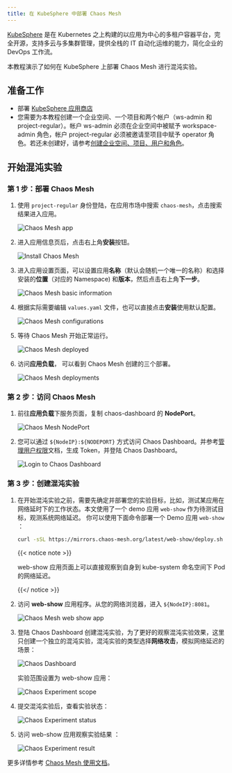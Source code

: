 ```yaml
---
title: 在 KubeSphere 中部署 Chaos Mesh
---
```


[KubeSphere](https://github.com/kubesphere/kubesphere) 是在 Kubernetes 之上构建的以应用为中心的多租户容器平台，完全开源，支持多云与多集群管理，提供全栈的 IT 自动化运维的能力，简化企业的 DevOps 工作流。

本教程演示了如何在 KubeSphere 上部署 Chaos Mesh 进行混沌实验。

## **准备工作**

* 部署 [KubeSphere 应用商店](https://kubesphere.io/zh/docs/pluggable-components/app-store/)
* 您需要为本教程创建一个企业空间、一个项目和两个帐户（ws-admin 和 project-regular）。帐户 ws-admin 必须在企业空间中被赋予 workspace-admin 角色，帐户 project-regular 必须被邀请至项目中赋予 operator 角色。若还未创建好，请参考[创建企业空间、项目、用户和角色](https://kubesphere.io/zh/docs/quick-start/create-workspace-and-project/)。

## **开始混沌实验**

### 第 1 步：部署 Chaos Mesh 

1. 使用 `project-regular` 身份登陆，在应用市场中搜索 `chaos-mesh`，点击搜索结果进入应用。 

    ![Chaos Mesh app](img/deploy-chaos-mesh/chaos-mesh-app.png)
  

2. 进入应用信息页后，点击右上角**安装**按钮。

    ![Install Chaos Mesh](img/deploy-chaos-mesh/install-chaos-mesh.png)

3. 进入应用设置页面，可以设置应用**名称**（默认会随机一个唯一的名称）和选择安装的**位置**（对应的 Namespace) 和**版本**，然后点击右上角**下一步**。

    ![Chaos Mesh basic information](img/deploy-chaos-mesh/chaos-mesh-basic-info.png)

4. 根据实际需要编辑 `values.yaml` 文件，也可以直接点击**安装**使用默认配置。

    ![Chaos Mesh configurations](img/deploy-chaos-mesh/chaos-mesh-config.png)

5. 等待 Chaos Mesh 开始正常运行。

    ![Chaos Mesh deployed](img/deploy-chaos-mesh/chaos-mesh-deployed.png)

6. 访问**应用负载**， 可以看到 Chaos Mesh 创建的三个部署。

    ![Chaos Mesh deployments](img/deploy-chaos-mesh/chaos-mesh-deployments.png)

### 第 2 步：访问 Chaos Mesh

1. 前往**应用负载**下服务页面，复制 chaos-dashboard 的 **NodePort**。

    ![Chaos Mesh NodePort](img/deploy-chaos-mesh/chaos-mesh-nodeport.png)

2. 您可以通过 `${NodeIP}:${NODEPORT}` 方式访问 Chaos Dashboard。并参考[管理用户权限](https://chaos-mesh.org/zh/docs/manage-user-permissions/)文档，生成 Token，并登陆 Chaos Dashboard。

    ![Login to Chaos Dashboard](img/deploy-chaos-mesh/login-to-dashboard.png)

### 第 3 步：创建混沌实验

1. 在开始混沌实验之前，需要先确定并部署您的实验目标，比如，测试某应用在网络延时下的工作状态。本文使用了一个 demo 应用 `web-show` 作为待测试目标，观测系统网络延迟。 你可以使用下面命令部署一个 Demo 应用 `web-show` ： 

    ```bash
    curl -sSL https://mirrors.chaos-mesh.org/latest/web-show/deploy.sh | bash
    ```  

    {{< notice note >}}

    web-show 应用页面上可以直接观察到自身到 kube-system 命名空间下 Pod 的网络延迟。

    {{</ notice >}}

2. 访问 **web-show** 应用程序。从您的网络浏览器，进入 `${NodeIP}:8081`。

    ![Chaos Mesh web show app](img/deploy-chaos-mesh/web-show-app.png)

3. 登陆 Chaos Dashboard 创建混沌实验，为了更好的观察混沌实验效果，这里只创建一个独立的混沌实验，混沌实验的类型选择**网络攻击**，模拟网络延迟的场景：

    ![Chaos Dashboard](img/deploy-chaos-mesh/chaos-dashboard-networkchaos.png)

    实验范围设置为 web-show 应用：

    ![Chaos Experiment scope](img/deploy-chaos-mesh/chaos-experiment-scope.png)

4. 提交混沌实验后，查看实验状态：

    ![Chaos Experiment status](img/deploy-chaos-mesh/experiment-status.png)

5. 访问 web-show 应用观察实验结果 ：

    ![Chaos Experiment result](img/deploy-chaos-mesh/experiment-result.png)

更多详情参考 [Chaos Mesh 使用文档](https://chaos-mesh.org/zh/docs/)。